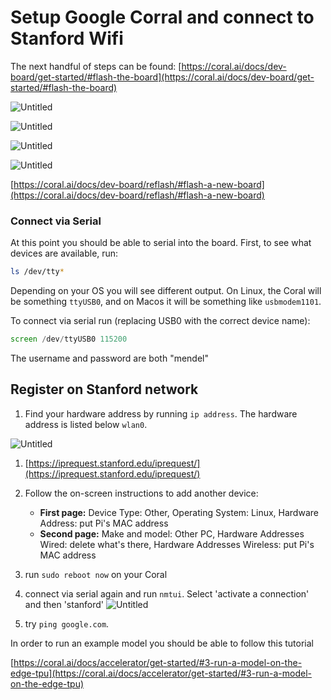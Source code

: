 # Setup Google Corral and connect to Stanford Wifi

The next handful of steps can be found: [https://coral.ai/docs/dev-board/get-started/#flash-the-board](https://coral.ai/docs/dev-board/get-started/#flash-the-board)

![Untitled](Setup%20Google%20Corral%20and%20connect%20to%20Stanford%20Wifi%20140eb8b097bc4af79d6f38599b76b8e3/Untitled.png)

![Untitled](Setup%20Google%20Corral%20and%20connect%20to%20Stanford%20Wifi%20140eb8b097bc4af79d6f38599b76b8e3/Untitled%201.png)

![Untitled](Setup%20Google%20Corral%20and%20connect%20to%20Stanford%20Wifi%20140eb8b097bc4af79d6f38599b76b8e3/Untitled%202.png)

![Untitled](Setup%20Google%20Corral%20and%20connect%20to%20Stanford%20Wifi%20140eb8b097bc4af79d6f38599b76b8e3/Untitled%203.png)

[https://coral.ai/docs/dev-board/reflash/#flash-a-new-board](https://coral.ai/docs/dev-board/reflash/#flash-a-new-board)

### Connect via Serial

At this point you should be able to serial into the board. First, to see what devices are available, run:

```sh
ls /dev/tty*
```

Depending on your OS you will see different output. On Linux, the Coral will be something `ttyUSB0`, and on Macos
it will be something like `usbmodem1101`.

To connect via serial run (replacing USB0 with the correct device name):

```jsx
screen /dev/ttyUSB0 115200
```

The username and password are both "mendel"

## Register on Stanford network

1. Find your hardware address by running `ip address`. The hardware address is listed below `wlan0`.

![Untitled](Setup%20Google%20Corral%20and%20connect%20to%20Stanford%20Wifi%20140eb8b097bc4af79d6f38599b76b8e3/Untitled%204.png)

1. [https://iprequest.stanford.edu/iprequest/](https://iprequest.stanford.edu/iprequest/)
2. Follow the on-screen instructions to add another device:
   - **First page:** Device Type: Other, Operating System: Linux, Hardware Address: put Pi's MAC address
   - **Second page:** Make and model: Other PC, Hardware Addresses Wired: delete what's there, Hardware Addresses Wireless: put Pi's MAC address
3. run `sudo reboot now` on your Coral

4. connect via serial again and run `nmtui`. Select 'activate a connection' and then 'stanford'
   ![Untitled](Setup%20Google%20Corral%20and%20connect%20to%20Stanford%20Wifi%20140eb8b097bc4af79d6f38599b76b8e3/Untitled%205.png)

5. try `ping google.com`.

In order to run an example model you should be able to follow this tutorial

[https://coral.ai/docs/accelerator/get-started/#3-run-a-model-on-the-edge-tpu](https://coral.ai/docs/accelerator/get-started/#3-run-a-model-on-the-edge-tpu)
